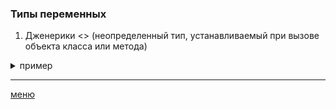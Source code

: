 ### Типы переменных

1. Дженерики <> (неопределенный тип, устанавливаемый при вызове объекта класса или метода)
<details>
<summary> пример </summary>

```java
// класс
public class Example<T> {   // <какой-то тип>, может быть не один, например <T, U... >
    protected T value;
    public void save(T value) { this.value = value;}
}
Example<String> example = new Example<>(); // <> - указывается нужный тип дженерик класса, in Main
example.save("First"); // in Main
// функция
public static <U> U exam(U first) {
        System.out.println(first);
        return first;
        }
        int result = exam(5); // in Main
```

</details>

---
[меню](D:\also\Java\Netology\README.md)